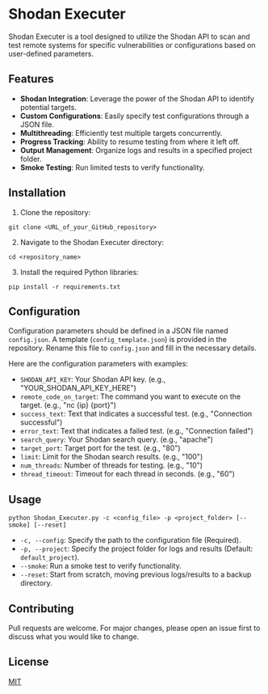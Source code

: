 
# Shodan Executer

Shodan Executer is a tool designed to utilize the Shodan API to scan and test remote systems for specific vulnerabilities or configurations based on user-defined parameters.

## Features

- **Shodan Integration**: Leverage the power of the Shodan API to identify potential targets.
- **Custom Configurations**: Easily specify test configurations through a JSON file.
- **Multithreading**: Efficiently test multiple targets concurrently.
- **Progress Tracking**: Ability to resume testing from where it left off.
- **Output Management**: Organize logs and results in a specified project folder.
- **Smoke Testing**: Run limited tests to verify functionality.

## Installation

1. Clone the repository:
```
git clone <URL_of_your_GitHub_repository>
```

2. Navigate to the Shodan Executer directory:
```
cd <repository_name>
```

3. Install the required Python libraries:
```
pip install -r requirements.txt
```

## Configuration

Configuration parameters should be defined in a JSON file named `config.json`. A template (`config_template.json`) is provided in the repository. Rename this file to `config.json` and fill in the necessary details.

Here are the configuration parameters with examples:

- `SHODAN_API_KEY`: Your Shodan API key. (e.g., "YOUR_SHODAN_API_KEY_HERE")
- `remote_code_on_target`: The command you want to execute on the target. (e.g., "nc {ip} {port}")
- `success_text`: Text that indicates a successful test. (e.g., "Connection successful")
- `error_text`: Text that indicates a failed test. (e.g., "Connection failed")
- `search_query`: Your Shodan search query. (e.g., "apache")
- `target_port`: Target port for the test. (e.g., "80")
- `limit`: Limit for the Shodan search results. (e.g., "100")
- `num_threads`: Number of threads for testing. (e.g., "10")
- `thread_timeout`: Timeout for each thread in seconds. (e.g., "60")

## Usage

```
python Shodan_Executer.py -c <config_file> -p <project_folder> [--smoke] [--reset]
```

- `-c, --config`: Specify the path to the configuration file (Required).
- `-p, --project`: Specify the project folder for logs and results (Default: `default_project`).
- `--smoke`: Run a smoke test to verify functionality.
- `--reset`: Start from scratch, moving previous logs/results to a backup directory.

## Contributing

Pull requests are welcome. For major changes, please open an issue first to discuss what you would like to change.

## License

[MIT](https://choosealicense.com/licenses/mit/)
